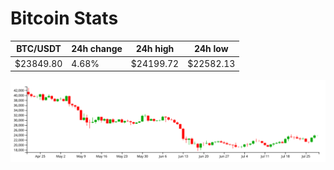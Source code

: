 # Bitcoin Stats

BTC/USDT|24h change|24h high|24h low|
|---|---|---|---|
|$23849.80|4.68%|$24199.72|$22582.13|

<img src="./chart.svg">
